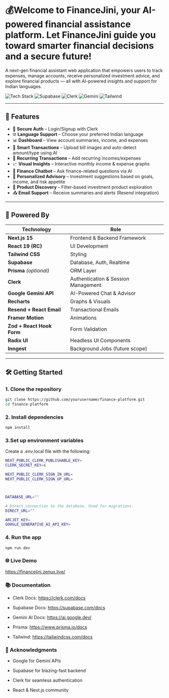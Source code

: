 # 💰Welcome to FinanceJini, your AI-powered financial assistance platform. Let FinanceJini guide you toward smarter financial decisions and a secure future!

A next-gen financial assistant web application that empowers users to track expenses, manage accounts, receive personalized investment advice, and explore financial products — all with AI-powered insights and support for Indian languages.

![Tech Stack](https://img.shields.io/badge/Next.js-15-blue.svg) ![Supabase](https://img.shields.io/badge/Supabase-PostgreSQL-green) ![Clerk](https://img.shields.io/badge/Auth-Clerk-orange) ![Gemini](https://img.shields.io/badge/AI-Google%20Gemini-lightblue) ![Tailwind](https://img.shields.io/badge/Styled%20With-TailwindCSS-38bdf8)

---

## 🚀 Features

- 🛂 **Secure Auth** – Login/Signup with Clerk
- 🌐 **Language Support** – Choose your preferred Indian language
- 📊 **Dashboard** – View account summaries, income, and expenses
- 🧾 **Smart Transactions** – Upload bill images and auto-detect amount/type using AI
- 🔁 **Recurring Transactions** – Add recurring incomes/expenses
- 📈 **Visual Insights** – Interactive monthly income & expense graphs
- 💬 **Finance Chatbot** – Ask finance-related questions via AI
- 💼 **Personalized Advisory** – Investment suggestions based on goals, income, and risk appetite
- 🔎 **Product Discovery** – Filter-based investment product exploration
- 📤 **Email Support** – Receive summaries and alerts (Resend integration)

---

## 🧠 Powered By

| Technology      | Role |
|------------------|------|
| **Next.js 15**       | Frontend & Backend Framework |
| **React 19 (RC)**     | UI Development |
| **Tailwind CSS**      | Styling |
| **Supabase**          | Database, Auth, Realtime |
| **Prisma** *(optional)* | ORM Layer |
| **Clerk**             | Authentication & Session Management |
| **Google Gemini API** | AI-Powered Chat & Advisor |
| **Recharts**          | Graphs & Visuals |
| **Resend + React Email** | Transactional Emails |
| **Framer Motion**     | Animations |
| **Zod + React Hook Form** | Form Validation |
| **Radix UI**          | Headless UI Components |
| **Inngest**           | Background Jobs (future scope) |

---




## 🛠️ Getting Started

### 1. Clone the repository

```bash
git clone https://github.com/yourusername/finance-platform.git
cd finance-platform

```
### 2. Install dependencies
```bash
npm install
```
### 3.Set up environment variables
Create a .env.local file with the following:
```bash
NEXT_PUBLIC_CLERK_PUBLISHABLE_KEY=
CLERK_SECRET_KEY=s

NEXT_PUBLIC_CLERK_SIGN_IN_URL=
NEXT_PUBLIC_CLERK_SIGN_UP_URL=



DATABASE_URL=""

# Direct connection to the database. Used for migrations.
DIRECT_URL=""

ARCJET_KEY=
GOOGLE_GENERATIVE_AI_API_KEY=
```
### 4. Run the app
```bash
npm run dev
```
### 🌐 Live Demo
https://financejini.zenux.live/

### 📚 Documentation
- Clerk Docs: https://clerk.com/docs

- Supabase Docs: https://supabase.com/docs

- Gemini AI Docs: https://ai.google.dev/

- Prisma: https://www.prisma.io/docs

- Tailwind: https://tailwindcss.com/docs

### 🙌 Acknowledgments
- Google for Gemini APIs

- Supabase for blazing-fast backend

- Clerk for seamless authentication

- React & Next.js community

